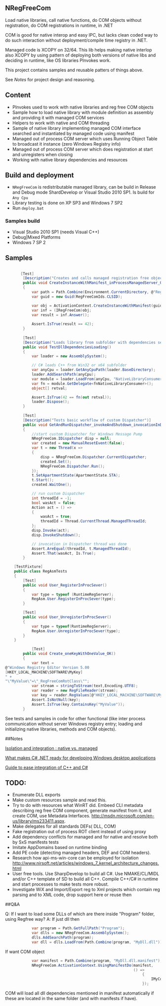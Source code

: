 ## NRegFreeCom

 Load native libraries, call native functions, do COM objects without registration, do COM registrations in runtime, in .NET

 COM is good for native interop and easy IPC, but lacks clean coded way to do such interaction without deployment/compile time registry in .NET.

 Managed code is XCOPY on 32/64. This lib helps making native interlop also XCOPY by using pattern of deploying both versions of native libs and deciding in runtime, like OS libraries PInvokes work. 

 This project contains samples and reusable patters of things above.
 
 See *Notes* for project design and reasoning.

## Content
* PInvokes used to work with native libraries and reg free COM objects
* Sample how to load native library with module definition as assembly and providing it with managed COM services
* Helpers to work with native and COM threading
* Sample of native library implementing managed COM interface searched and  instantiated by managed code using manifest
* Managed out of process COM server which uses Running Object Table to broadcast it instance (zero Windows Registry info)
* Managed out of process COM server which does registration at start and unregisters when closing
* Working with native library dependencies and resources

## Build and deployment

* `NRegFreeCom` is redistributable managed library, can be build in Release and Debug mode ShardDevelop or Visual Studio 2010 SP1. Is build for `Any Cpu`
* Library testing is done on XP SP3 and Windows 7 SP2
* Run `deploy.bat`

### Samples build

* Visual Studio 2010 SP1 (needs Visual C++)
* Debug|Mixed Platforms
* Windows 7 SP 2


## Samples

```csharp

       [Test]
		[Description("Creates and calls managed registration free object")]
        public void CreateInstanceWithManifest_inProcessManagedServer_OK()
        {		    
            var path = Path.Combine(Environment.CurrentDirectory, @"RegFreeCom.Implementations.dll.manifest");
            var guid = new Guid(RegFreeComIds.CLSID);

            var obj = ActivationContext.CreateInstanceWithManifest(guid, path);
            var inf = (IRegFreeCom)obj;
            var result = inf.Answer();
			
            Assert.IsTrue(result == 42);
        }
		
		[Test]
        [Description("Loads library from subfolder with dependencies searched in this subfolder")]
        public void TestDllDependenciesLoading()
        {
            var loader = new AssemblySystem();

            // C# loads C++ from Win32 or x64 subfolder
            var anyCpu = loader.GetAnyCpuPath(loader.BaseDirectory);
            loader.AddSearchPath(anyCpu);
            var module = loader.LoadFrom(anyCpu, "NativeLibraryConsumer.dll");
            var fn = module.GetDelegate<fnNativeLibraryConsumer>();
            object[] retval;

            Assert.IsTrue(42 == fn(out retval));
            loader.Dispose();
        }
		
        [Test]
        [Description("Tests basic workflow of custom Dispatcher")]
        public void GetAndRunDispatcher_invokeAndShutdown_invocationInDispatcherDone()
        {
            //start custom Dispatcher for Windows Message Pump
            NRegFreeCom.IDispatcher disp = null;
            var created = new ManualResetEvent(false);
            var t = new Thread(x =>
            {
                disp = NRegFreeCom.Dispatcher.CurrentDispatcher;
                created.Set();
                NRegFreeCom.Dispatcher.Run();
            });
            t.SetApartmentState(ApartmentState.STA);
            t.Start();
            created.WaitOne();

            // run custom Dispatcher
            int threadId = -1;
            bool wasAct = false;
            Action act = () =>
            {
                wasAct = true;
                threadId = Thread.CurrentThread.ManagedThreadId;
            };
            disp.Invoke(act);
            disp.InvokeShutdown();

            // invocation in Dispatcher thread was done
            Assert.AreEqual(threadId, t.ManagedThreadId);
            Assert.That(wasAct, Is.True);
        }

    [TestFixture]
    public class RegAsmTests
    {
        [Test]
        public void User_RegisterInProcSever()
        {
            var type = typeof (RuntimeRegServer);
            RegAsm.User.RegisterInProcSever(type);
        }

        [Test]
        public void User_UnregisterInProcSever()
        {
            var type = typeof(RuntimeRegServer);
            RegAsm.User.UnregisterInProcSever(type);
        }
    }

	        [Test]
        public void Create_oneKeyWithOneValue_OK()
        {
            var text = 
@"Windows Registry Editor Version 5.00
[HKEY_LOCAL_MACHINE\SOFTWARE\MyKey]
" +
"\"MyValue\"=\"_RegFreeComRotClass\"";
            var stream = stringToStream(text,Encoding.UTF8);
            var reader = new RegFileReader(stream);
            var key = reader.RegValues[@"HKEY_LOCAL_MACHINE\SOFTWARE\MyKey"];
            Assert.IsNotNull(key);
            Assert.IsTrue(key.ContainsKey("MyValue"));
        }
```

See tests and samples in code for other functional (like inter process communication without server Windows registry entry; loading and initializing native libraries, methods and COM objects).

##Notes

[Isolation and integration : native vs. managed](doc/isolateintegrate.md)

[What makes C# .NET ready for developing Windows desktop applications](doc/netnative.md)

[Guide to ease integration of C++ and C#](doc/nativemanagedeasy.md)

## TODO:
* Enumerate DLL exports
* Make custom resources sample and read this.
* Try to do with resources what WinRT did. Embeed CLI metadata describing reg free COM component, generate manifest from it, and create COM, use Metadata Interfaces. http://msdn.microsoft.com/en-us/library/ms233411.aspx.
* Make delegates for all standards DEFs( DLL, COM)
* Fake registration out of process ROT client instead of using proxy
* Add dependency conflicts for managed and for native and resolve both by SxS manifests tests
* Imitate AppDomains based on runtime binding
* Add PE code (detecting managed headers, DEF and COM headers).
* Research how  api-ms-win-core can be employed for isolation http://www.nirsoft.net/articles/windows_7_kernel_architecture_changes.html
* User free tools. Use SharpDevelop to build all C#. Use NMAKE/CL/MIDL and/or C++ template of SD to build all C++. Compile C++/C# in runtime and start processes to make tests more robust.
* Investigate WiX and Import/Export reg to Xml projects which contain reg parsing and to XML code, drop support here or reuse then


##Q&A

Q: If I want to load some DLLs of which are there inside "Program" folder, using Regfree way?
A:
If just dll then 
```csharp
            var program = Path.GetFullPath("Program");
            var dlls = new NRegFreeCom.AssemblySystem();
            dlls.AddSearchPath(program);
            var dll = dlls.LoadFrom(Path.Combine(program, "MyDll.dll"));
```
If want COM object 
```csharp
            var manifest = Path.Combine(program, "MyDll.dll.manifest");
            NRegFreeCom.ActivationContext.UsingManifestDo(manifest,
                                                          () =>
                                                              {
                                                                  IMyCom comObj = new MyCom();// COM object with manifest
                                                              });
```
COM will load all dll dependencies mentioned in manifest automatically if these are located in the same folder (and with manifests if have).